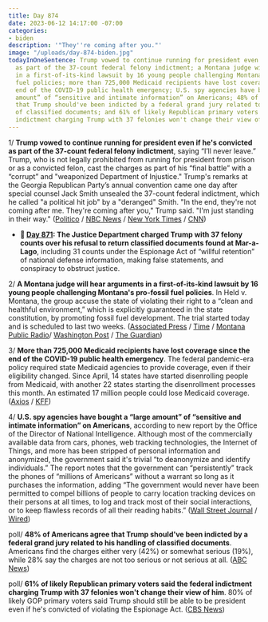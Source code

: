 ```yaml
---
title: Day 874
date: 2023-06-12 14:17:00 -07:00
categories:
- biden
description: '"They''re coming after you."'
image: "/uploads/day-874-biden.jpg"
todayInOneSentence: Trump vowed to continue running for president even if he's convicted
  as part of the 37-count federal felony indictment; a Montana judge will hear arguments
  in a first-of-its-kind lawsuit by 16 young people challenging Montana's pro-fossil
  fuel policies; more than 725,000 Medicaid recipients have lost coverage since the
  end of the COVID-19 public health emergency; U.S. spy agencies have bought a “large
  amount” of “sensitive and intimate information” on Americans; 48% of Americans agree
  that Trump should've been indicted by a federal grand jury related to his handling
  of classified documents; and 61% of likely Republican primary voters said the federal
  indictment charging Trump with 37 felonies won't change their view of him.
---
```


1/ **Trump vowed to continue running for president even if he's convicted as part of the 37-count federal felony indictment**, saying “I’ll never leave.” Trump, who is not legally prohibited from running for president from prison or as a convicted felon, cast the charges as part of his “final battle” with a “corrupt” and "weaponized Department of Injustice." Trump's remarks at the Georgia Republican Party’s annual convention came one day after special counsel Jack Smith unsealed the 37-count federal indictment, which he called "a political hit job" by a "deranged" Smith. "In the end, they're not coming after me. They're coming after you," Trump said. "I'm just standing in their way." ([Politico](https://www.politico.com/news/2023/06/10/trump-vows-to-stay-in-the-race-even-if-convicted-00101403) / [NBC News](https://www.nbcnews.com/politics/donald-trump/trump-deliver-fiery-post-indictment-speech-georgia-rcna88561) / [New York Times](https://www.nytimes.com/2023/06/10/us/politics/trump-georgia-north-carolina.html) / [CNN](https://www.cnn.com/2023/06/10/politics/trump-campaign-indictment-georgia-north-carolina/))

* **📌 [Day 871](https://whatthefuckjusthappenedtoday.com/2023/06/09/day-871/#1-the-justice-department-charged-tru): The Justice Department charged Trump with 37 felony counts over his refusal to return classified documents found at Mar-a-Lago**, including 31 counts under the Espionage Act of “willful retention” of national defense information, making false statements, and conspiracy to obstruct justice.

2/ **A Montana judge will hear arguments in a first-of-its-kind lawsuit by 16 young people challenging Montana's pro-fossil fuel policies**. In Held v. Montana, the group accuse the state of violating their right to a “clean and healthful environment,” which is explicitly guaranteed in the state constitution, by promoting fossil fuel development. The trial started today and is scheduled to last two weeks. ([Associated Press](https://apnews.com/article/youth-climate-trial-montana-18e301a701fcf4badc904984455406fc) / [Time](https://time.com/6286358/held-v-montana-trial-starts/) / [Montana Public Radio](https://www.mtpr.org/montana-news/2023-06-11/youth-climate-trial)/ [Washington Post](https://www.washingtonpost.com/politics/2023/06/12/landmark-youth-led-climate-case-heads-trial-montana/) / [The Guardian](https://www.theguardian.com/us-news/2023/jun/12/montana-young-residents-first-ever-climate-change-trial))

3/ **More than 725,000 Medicaid recipients have lost coverage since the end of the COVID-19 public health emergency**. The federal pandemic-era policy required state Medicaid agencies to provide coverage, even if their eligibility changed. Since April, 14 states have started disenrolling people from Medicaid, with another 22 states starting the disenrollment processes this month. An estimated 17 million people could lose Medicaid coverage. ([Axios](https://www.axios.com/2023/06/12/pushed-off-medicaid-rolls-kff) / [KFF](https://www.kff.org/medicaid/issue-brief/medicaid-enrollment-and-unwinding-tracker/))

4/ **U.S. spy agencies have bought a “large amount” of “sensitive and intimate information” on Americans**, according to new report by the Office of the Director of National Intelligence. Although most of the commercially available data from cars, phones, web tracking technologies, the Internet of Things, and more has been stripped of personal information and anonymized, the government said it's trivial “to deanonymize and identify individuals.” The report notes that the government can “persistently” track the phones of “millions of Americans” without a warrant so long as it purchases the information, adding “The government would never have been permitted to compel billions of people to carry location tracking devices on their persons at all times, to log and track most of their social interactions, or to keep flawless records of all their reading habits.” ([Wall Street Journal](https://www.wsj.com/articles/u-s-spy-agencies-buy-vast-quantities-of-americans-personal-data-report-says-f47ec3ad) / [Wired](https://www.wired.com/story/odni-commercially-available-information-report/?redirectURL=https%3A%2F%2Fwww.wired.com%2Fstory%2Fodni-commercially-available-information-report%2F))

poll/ **48% of Americans agree that Trump should've been indicted by a federal grand jury related to his handling of classified documents**. Americans find the charges either very (42%) or somewhat serious (19%), while 28% say the charges are not too serious or not serious at all. ([ABC News](https://abcnews.go.com/Politics/pluralities-americans-support-trump-indictment-charges-politically-motivated/story?id=99984672))

poll/ **61% of likely Republican primary voters said the federal indictment charging Trump with 37 felonies won't change their view of him**. 80% of likely GOP primary voters said Trump should still be able to be president even if he's convicted of violating the Espionage Act. ([CBS News](https://www.cbsnews.com/news/cbs-news-poll-most-see-security-risk-after-trump-indictment/))